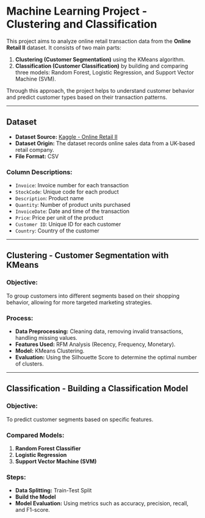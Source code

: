 # Machine Learning Project - Clustering and Classification

This project aims to analyze online retail transaction data from the **Online Retail II** dataset. It consists of two main parts:

1. **Clustering (Customer Segmentation)** using the KMeans algorithm.
2. **Classification (Customer Classification)** by building and comparing three models: Random Forest, Logistic Regression, and Support Vector Machine (SVM).

Through this approach, the project helps to understand customer behavior and predict customer types based on their transaction patterns.

---

## Dataset

- **Dataset Source:** [Kaggle - Online Retail II](https://www.kaggle.com/datasets/denizcanoguz/online-retail-ii)
- **Dataset Origin:** The dataset records online sales data from a UK-based retail company.
- **File Format:** CSV

### Column Descriptions:

- `Invoice`: Invoice number for each transaction
- `StockCode`: Unique code for each product
- `Description`: Product name
- `Quantity`: Number of product units purchased
- `InvoiceDate`: Date and time of the transaction
- `Price`: Price per unit of the product
- `Customer ID`: Unique ID for each customer
- `Country`: Country of the customer

---

## Clustering - Customer Segmentation with KMeans

### Objective:
To group customers into different segments based on their shopping behavior, allowing for more targeted marketing strategies.

### Process:
- **Data Preprocessing:** Cleaning data, removing invalid transactions, handling missing values.
- **Features Used:** RFM Analysis (Recency, Frequency, Monetary).
- **Model:** KMeans Clustering.
- **Evaluation:** Using the Silhouette Score to determine the optimal number of clusters.

---

## Classification - Building a Classification Model

### Objective:
To predict customer segments based on specific features.

### Compared Models:
1. **Random Forest Classifier**
2. **Logistic Regression**
3. **Support Vector Machine (SVM)**

### Steps:
- **Data Splitting:** Train-Test Split
- **Build the Model** 
- **Model Evaluation:** Using metrics such as accuracy, precision, recall, and F1-score.
